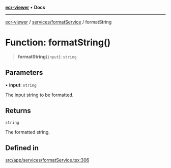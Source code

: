 [**ecr-viewer**](../../../README.md) • **Docs**

***

[ecr-viewer](../../../README.md) / [services/formatService](../README.md) / formatString

# Function: formatString()

> **formatString**(`input`): `string`

## Parameters

• **input**: `string`

The input string to be formatted.

## Returns

`string`

The formatted string.

## Defined in

[src/app/services/formatService.tsx:306](https://github.com/CDCgov/phdi/blob/55d1a87d29da9da2522ba2a73bc122cba666b133/containers/ecr-viewer/src/app/services/formatService.tsx#L306)
